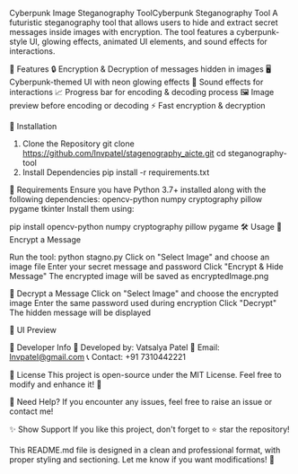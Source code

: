 Cyberpunk Image Steganography ToolCyberpunk Steganography Tool
A futuristic steganography tool that allows users to hide and extract secret messages inside images with encryption. The tool features a cyberpunk-style UI, glowing effects, animated UI elements, and sound effects for interactions.


📌 Features
🔒 Encryption & Decryption of messages hidden in images
🖥️ Cyberpunk-themed UI with neon glowing effects
🎵 Sound effects for interactions
📈 Progress bar for encoding & decoding process
🖼️ Image preview before encoding or decoding
⚡ Fast encryption & decryption

🚀 Installation
1. Clone the Repository
git clone https://github.com/lnvpatel/stagenography_aicte.git
cd steganography-tool
2. Install Dependencies
pip install -r requirements.txt

📂 Requirements
Ensure you have Python 3.7+ installed along with the following dependencies:
opencv-python
numpy
cryptography
pillow
pygame
tkinter
Install them using:


pip install opencv-python numpy cryptography pillow pygame
🛠️ Usage
🔹 Encrypt a Message

Run the tool:
python stagno.py
Click on "Select Image" and choose an image file
Enter your secret message and password
Click "Encrypt & Hide Message"
The encrypted image will be saved as encryptedImage.png

🔹 Decrypt a Message
Click on "Select Image" and choose the encrypted image
Enter the same password used during encryption
Click "Decrypt"
The hidden message will be displayed

📸 UI Preview

🔗 Developer Info
👤 Developed by: Vatsalya Patel
📧 Email: lnvpatel@gmail.com
📞 Contact: +91 7310442221

📜 License
This project is open-source under the MIT License. Feel free to modify and enhance it! 🚀

🔹 Need Help?
If you encounter any issues, feel free to raise an issue or contact me!

✨ Show Support
If you like this project, don't forget to ⭐ star the repository!

This README.md file is designed in a clean and professional format, with proper styling and sectioning. Let me know if you want modifications! 🚀
